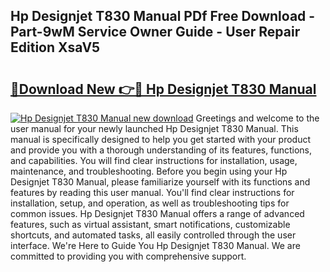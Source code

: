 ## Hp Designjet T830 Manual PDf Free Download - Part-9wM Service Owner Guide - User Repair Edition XsaV5

# <h2><a href="http://bc14552.oget.top/?id=Hp+Designjet+T830+Manual">🔗Download New 👉🔴 Hp Designjet T830 Manual</a></h2>

[![Hp Designjet T830 Manual new download](https://i.imgur.com/5g1atiW.png)](http://bc14552.oget.top/?id=Hp+Designjet+T830+Manual)
Greetings and welcome to the user manual for your newly launched Hp Designjet T830 Manual. This manual is specifically designed to help you get started with your product and provide you with a thorough understanding of its features, functions, and capabilities. You will find clear instructions for installation, usage, maintenance, and troubleshooting. Before you begin using your Hp Designjet T830 Manual, please familiarize yourself with its functions and features by reading this user manual. You'll find clear instructions for installation, setup, and operation, as well as troubleshooting tips for common issues. Hp Designjet T830 Manual offers a range of advanced features, such as virtual assistant, smart notifications, customizable shortcuts, and automated tasks, all easily controlled through the user interface. We're Here to Guide You Hp Designjet T830 Manual. We are committed to providing you with comprehensive support.
